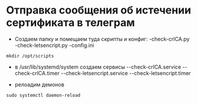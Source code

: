# Отправка сообщения об истечении сертификата в телеграм

- Создаем папку и помещаем туда скрипты и конфиг:
   -check-crlCA.py
   -check-letsencript.py
   -config.ini
```
mkdir /opt/scripts
```

- в /usr/lib/systemd/system создаем сервисы
--check-crlCA.service
--check-crlCA.timer
--check-letsencript.service
--check-letsencript.timer

- релоадим демонов
```
sudo systemctl daemon-reload
```
